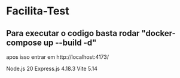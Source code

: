 # Facilita-Test


## Para executar o codigo basta rodar "docker-compose up --build -d"
apos isso entrar em http://localhost:4173/

Node.js 20
Express.js 4.18.3
Vite 5.14